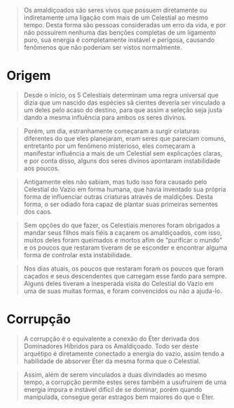 > Os amaldiçoados são seres vivos que possuem diretamente ou indiretamente uma ligação com mais de um Celestial ao mesmo tempo. Desta forma são pessoas consideradas um erro da vida, e por não possuírem nenhuma das benções completas de um ligamento puro, sua energia é completamente instável e perigosa, causando fenômenos que não poderiam ser vistos normalmente.

# Origem

> Desde o início, os 5 Celestiais determinam uma regra universal que dizia que um nascido das espécies sã cientes deveria ser vinculado a um deles pelo acaso do destino, para que assim a seleção seja justa dando a mesma influência para ambos os seres divinos.

> Porém, um dia, estranhamente começaram a surgir criaturas diferentes do que eles planejaram, eram seres que pareciam comuns, entretanto por um fenômeno misterioso, eles começaram a manifestar influência a mais de um Celestial sem explicações claras, e por conta disso, alguns dos seres divinos apontaram instabilidade aos poucos.

> Antigamente eles não sabiam, mas tudo isso fora causado pelo Celestial do Vazio em forma humana, que havia inventado sua própria forma de influenciar outras criaturas através de maldições. Desta forma, o ser odiado fora capaz de plantar suas primeiras sementes dos caos.

> Sem opções do que fazer, os Celestiais menores foram obrigados a mandar seus filhos mais fiéis a caçarem os amaldiçoados, com isso, muitos deles foram queimados e mortos afim de “purificar o mundo” e os poucos que restaram tiveram de se esconder e encontrar alguma forma de controlar esta instabilidade.

> Nos dias atuais, os poucos que restaram foram os poucos que foram caçados e seus descendentes que carregam esse fardo para sempre. Alguns deles tiveram a inesperada visita do Celestial do Vazio em uma de suas muitas formas, e foram convencidos ou não a ajuda-lo.


# Corrupção 

> A corrupção é o equivalente a conexão do Éter derivada dos Dominadores Híbridos para os Amaldiçoado. Todo ser deste arquétipo é diretamente conectado a energia do vazio, assim tendo a habilidade de absorver Éter da mesma forma que o Celestial. 

> Assim, além de serem vinculados a duas divindades ao mesmo tempo, a corrupção permite estes seres também a usufruirem de uma energia impura e instável difícil de se dominar, porém quando manipulada, consegue gerar estragos bem maiores do que o Éter.

